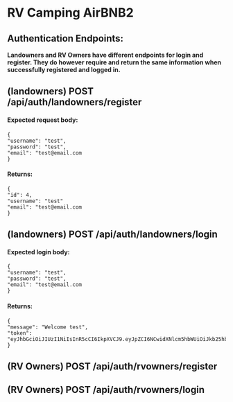 # RV Camping AirBNB2

## Authentication Endpoints:

**Landowners and RV Owners have different endpoints for login and register. They do however require and return the same information when successfully registered and logged in.**

## (landowners) **POST** /api/auth/landowners/register

#### Expected request body:

```
{
"username": "test",
"password": "test",
"email": "test@email.com
}
```

#### Returns:

```
{
"id": 4,
"username": "test"
"email": "test@email.com
}
```

## (landowners) **POST** /api/auth/landowners/login

#### Expected login body:

```
{
"username": "test",
"password": "test",
"email": "test@email.com
}
```

#### Returns:

```
{
"message": "Welcome test",
"token": "eyJhbGciOiJIUzI1NiIsInR5cCI6IkpXVCJ9.eyJpZCI6NCwidXNlcm5hbWUiOiJkb25hbGQiLCJpYXQiOjE1ODMwODM3MzgsImV4cCI6MTU4MzE3MDEzOH0.iGIAi5HxSdNmH8PcgiyIABNV7PU1WrJIDIaaQEvA1S4"
}
```

## (RV Owners) POST /api/auth/rvowners/register

## (RV Owners) POST /api/auth/rvowners/login
